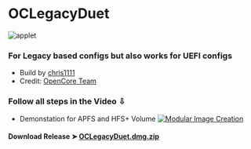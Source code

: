 # OCLegacyDuet
![applet](https://user-images.githubusercontent.com/6248794/104141800-85c5fc00-5386-11eb-8b49-38ac4a6a8bb6.png)

### For Legacy based configs but also works for UEFI configs

- Build by [chris1111](https://github.com/chris1111/)
- Credit: [OpenCore Team](https://github.com/acidanthera/OpenCorePkg)


### Follow all steps in the Video ⇩
- Demonstation for APFS and HFS+ Volume
[![Modular Image Creation](https://user-images.githubusercontent.com/6248794/100680251-23b5b800-333f-11eb-8234-50195475605b.png)](https://youtu.be/UzWwhq_y9WA)


#### Download Release ➤ [OCLegacyDuet.dmg.zip](https://github.com/chris1111/OCLegacyDuet/releases/tag/V1)
